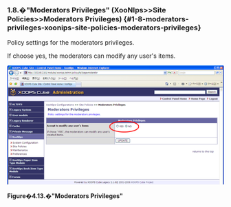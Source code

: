 ### 1.8.�&quot;Moderators Privileges&quot; (XooNIps&gt;&gt;Site Policies&gt;&gt;Moderators Privileges) {#1-8-moderators-privileges-xoonips-site-policies-moderators-privileges}

Policy settings for the moderators privileges.

If choose yes, the moderators can modify any user&#039;s items.

!["Moderators Privileges"](../../assets/xoonips-policy13.png)

**Figure�4.13.�&quot;Moderators Privileges&quot;**